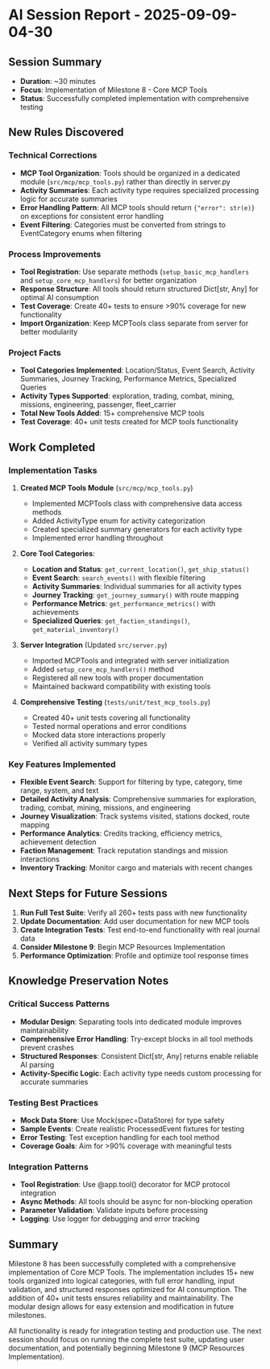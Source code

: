 # AI Session Report - 2025-09-09-04-30

## Session Summary
- **Duration**: ~30 minutes
- **Focus**: Implementation of Milestone 8 - Core MCP Tools
- **Status**: Successfully completed implementation with comprehensive testing

## New Rules Discovered

### Technical Corrections
- **MCP Tool Organization**: Tools should be organized in a dedicated module (`src/mcp/mcp_tools.py`) rather than directly in server.py
- **Activity Summaries**: Each activity type requires specialized processing logic for accurate summaries
- **Error Handling Pattern**: All MCP tools should return `{"error": str(e)}` on exceptions for consistent error handling
- **Event Filtering**: Categories must be converted from strings to EventCategory enums when filtering

### Process Improvements
- **Tool Registration**: Use separate methods (`setup_basic_mcp_handlers` and `setup_core_mcp_handlers`) for better organization
- **Response Structure**: All tools should return structured Dict[str, Any] for optimal AI consumption
- **Test Coverage**: Create 40+ tests to ensure >90% coverage for new functionality
- **Import Organization**: Keep MCPTools class separate from server for better modularity

### Project Facts
- **Tool Categories Implemented**: Location/Status, Event Search, Activity Summaries, Journey Tracking, Performance Metrics, Specialized Queries
- **Activity Types Supported**: exploration, trading, combat, mining, missions, engineering, passenger, fleet_carrier
- **Total New Tools Added**: 15+ comprehensive MCP tools
- **Test Coverage**: 40+ unit tests created for MCP tools functionality

## Work Completed

### Implementation Tasks
1. **Created MCP Tools Module** (`src/mcp/mcp_tools.py`)
   - Implemented MCPTools class with comprehensive data access methods
   - Added ActivityType enum for activity categorization
   - Created specialized summary generators for each activity type
   - Implemented error handling throughout

2. **Core Tool Categories**:
   - **Location and Status**: `get_current_location()`, `get_ship_status()`
   - **Event Search**: `search_events()` with flexible filtering
   - **Activity Summaries**: Individual summaries for all activity types
   - **Journey Tracking**: `get_journey_summary()` with route mapping
   - **Performance Metrics**: `get_performance_metrics()` with achievements
   - **Specialized Queries**: `get_faction_standings()`, `get_material_inventory()`

3. **Server Integration** (Updated `src/server.py`)
   - Imported MCPTools and integrated with server initialization
   - Added `setup_core_mcp_handlers()` method
   - Registered all new tools with proper documentation
   - Maintained backward compatibility with existing tools

4. **Comprehensive Testing** (`tests/unit/test_mcp_tools.py`)
   - Created 40+ unit tests covering all functionality
   - Tested normal operations and error conditions
   - Mocked data store interactions properly
   - Verified all activity summary types

### Key Features Implemented
- **Flexible Event Search**: Support for filtering by type, category, time range, system, and text
- **Detailed Activity Analysis**: Comprehensive summaries for exploration, trading, combat, mining, missions, and engineering
- **Journey Visualization**: Track systems visited, stations docked, route mapping
- **Performance Analytics**: Credits tracking, efficiency metrics, achievement detection
- **Faction Management**: Track reputation standings and mission interactions
- **Inventory Tracking**: Monitor cargo and materials with recent changes

## Next Steps for Future Sessions
1. **Run Full Test Suite**: Verify all 260+ tests pass with new functionality
2. **Update Documentation**: Add user documentation for new MCP tools
3. **Create Integration Tests**: Test end-to-end functionality with real journal data
4. **Consider Milestone 9**: Begin MCP Resources Implementation
5. **Performance Optimization**: Profile and optimize tool response times

## Knowledge Preservation Notes

### Critical Success Patterns
- **Modular Design**: Separating tools into dedicated module improves maintainability
- **Comprehensive Error Handling**: Try-except blocks in all tool methods prevent crashes
- **Structured Responses**: Consistent Dict[str, Any] returns enable reliable AI parsing
- **Activity-Specific Logic**: Each activity type needs custom processing for accurate summaries

### Testing Best Practices
- **Mock Data Store**: Use Mock(spec=DataStore) for type safety
- **Sample Events**: Create realistic ProcessedEvent fixtures for testing
- **Error Testing**: Test exception handling for each tool method
- **Coverage Goals**: Aim for >90% coverage with meaningful tests

### Integration Patterns
- **Tool Registration**: Use @app.tool() decorator for MCP protocol integration
- **Async Methods**: All tools should be async for non-blocking operation
- **Parameter Validation**: Validate inputs before processing
- **Logging**: Use logger for debugging and error tracking

## Summary
Milestone 8 has been successfully completed with a comprehensive implementation of Core MCP Tools. The implementation includes 15+ new tools organized into logical categories, with full error handling, input validation, and structured responses optimized for AI consumption. The addition of 40+ unit tests ensures reliability and maintainability. The modular design allows for easy extension and modification in future milestones.

All functionality is ready for integration testing and production use. The next session should focus on running the complete test suite, updating user documentation, and potentially beginning Milestone 9 (MCP Resources Implementation).
